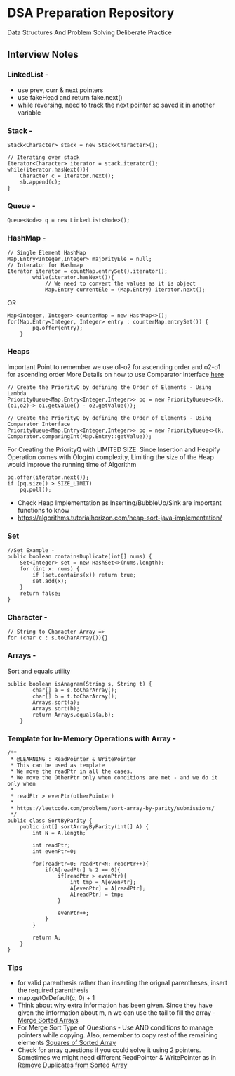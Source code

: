 # DSA Preparation Repository
Data Structures And Problem Solving Deliberate Practice 

## Interview Notes

### LinkedList -
* use prev, curr & next pointers
* use fakeHead and return fake.next()
* while reversing, need to track the next pointer so saved it in another variable

### Stack -
```
Stack<Character> stack = new Stack<Character>();

// Iterating over stack
Iterator<Character> iterator = stack.iterator();
while(iterator.hasNext()){
    Character c = iterator.next();
    sb.append(c);
}

```

### Queue -
```
Queue<Node> q = new LinkedList<Node>();
```

### HashMap -
```
// Single Element HashMap
Map.Entry<Integer,Integer> majorityEle = null;
// Interator for Hashmap
Iterator iterator = countMap.entrySet().iterator();
        while(iterator.hasNext()){
            // We need to convert the values as it is object
            Map.Entry currentEle = (Map.Entry) iterator.next();
```
OR
```
Map<Integer, Integer> counterMap = new HashMap<>();
for(Map.Entry<Integer, Integer> entry : counterMap.entrySet()) {
        pq.offer(entry);
    }
```

### Heaps

Important Point to remember we use o1-o2 for ascending order and o2-o1 for ascending order
More Details on how to use Comparator Interface [here](https://github.com/neeraj11789/famng/blob/master/src/test/java/javapractice/MovieTest.java)

```
// Create the PriorityQ by defining the Order of Elements - Using Lambda
PriorityQueue<Map.Entry<Integer,Integer>> pq = new PriorityQueue<>(k, (o1,o2)-> o1.getValue() - o2.getValue());

// Create the PriorityQ by defining the Order of Elements - Using Comparator Interface
PriorityQueue<Map.Entry<Integer,Integer>> pq = new PriorityQueue<>(k, Comparator.comparingInt(Map.Entry::getValue));

```
For Creating the PriorityQ with LIMITED SIZE. Since Insertion and Heapify Operation comes with Olog(n) complexity, Limiting the size of the Heap would improve the running time of Algorithm 
```
pq.offer(iterator.next());
if (pq.size() > SIZE_LIMIT)
    pq.poll();
```

* Check Heap Implementation as Inserting/BubbleUp/Sink are important functions to know
* https://algorithms.tutorialhorizon.com/heap-sort-java-implementation/

### Set
```
//Set Example -
public boolean containsDuplicate(int[] nums) {
    Set<Integer> set = new HashSet<>(nums.length);
    for (int x: nums) {
        if (set.contains(x)) return true;
        set.add(x);
    }
    return false;
}
```

### Character -
```
// String to Character Array =>
for (char c : s.toCharArray()){}
```

### Arrays - 
Sort and equals utility
```
public boolean isAnagram(String s, String t) {
        char[] a = s.toCharArray();
        char[] b = t.toCharArray();
        Arrays.sort(a);
        Arrays.sort(b);
        return Arrays.equals(a,b);
    }
```

### Template for In-Memory Operations with Array -
```
/**
 * @LEARNING : ReadPointer & WritePointer
 * This can be used as template
 * We move the readPtr in all the cases.
 * We move the OtherPtr only when conditions are met - and we do it only when
 *
 * readPtr > evenPtr(otherPointer)
 *
 * https://leetcode.com/problems/sort-array-by-parity/submissions/
 */
public class SortByParity {
	public int[] sortArrayByParity(int[] A) {
		int N = A.length;

		int readPtr;
		int evenPtr=0;

		for(readPtr=0; readPtr<N; readPtr++){
			if(A[readPtr] % 2 == 0){
				if(readPtr > evenPtr){
					int tmp = A[evenPtr];
					A[evenPtr] = A[readPtr];
					A[readPtr] = tmp;
				}

				evenPtr++;
			}
		}

		return A;
	}
}
```

### Tips
* for valid parenthesis rather than inserting the orignal parentheses, insert the required parenthesis
* map.getOrDefault(c, 0) + 1
* Think about why extra information has been given. Since they have given the information about m, n we can use the tail to fill the array - [Merge Sorted Arrays](https://leetcode.com/problems/merge-sorted-array/)
* For Merge Sort Type of Questions - Use AND conditions to manage pointers while copying. Also, remember to copy rest of the remaining elements [Squares of Sorted Array](https://leetcode.com/explore/featured/card/fun-with-arrays/511/in-place-operations/3261/)
* Check for array questions if you could solve it using 2 pointers. Sometimes we might need different ReadPointer & WritePointer as in [Remove Duplicates from Sorted Array](https://leetcode.com/explore/featured/card/fun-with-arrays/511/in-place-operations/3255/)

